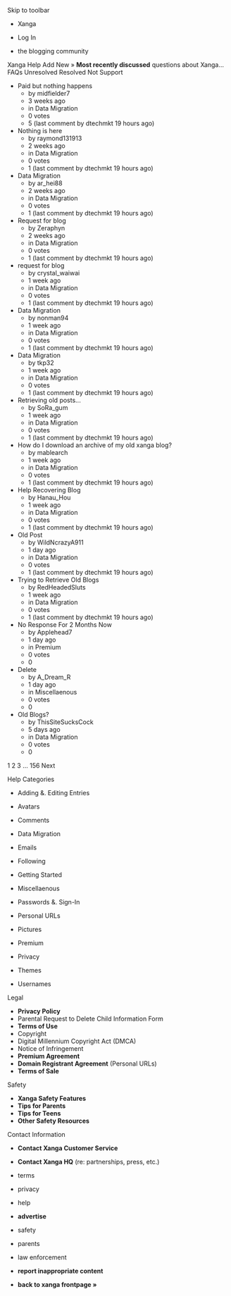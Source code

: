 Skip to toolbar

*   Xanga

*   Log In

*   the blogging community

Xanga Help Add New » **Most recently discussed** questions about Xanga… FAQs Unresolved Resolved Not Support

*   Paid but nothing happens
    *   by midfielder7
    *   3 weeks ago
    *   in Data Migration
    *   0 votes
    *   5 (last comment by dtechmkt 19 hours ago)
*   Nothing is here
    *   by raymond131913
    *   2 weeks ago
    *   in Data Migration
    *   0 votes
    *   1 (last comment by dtechmkt 19 hours ago)
*   Data Migration
    *   by ar\_hei88
    *   2 weeks ago
    *   in Data Migration
    *   0 votes
    *   1 (last comment by dtechmkt 19 hours ago)
*   Request for blog
    *   by Zeraphyn
    *   2 weeks ago
    *   in Data Migration
    *   0 votes
    *   1 (last comment by dtechmkt 19 hours ago)
*   request for blog
    *   by crystal\_waiwai
    *   1 week ago
    *   in Data Migration
    *   0 votes
    *   1 (last comment by dtechmkt 19 hours ago)
*   Data Migration
    *   by nonman94
    *   1 week ago
    *   in Data Migration
    *   0 votes
    *   1 (last comment by dtechmkt 19 hours ago)
*   Data Migration
    *   by tkp32
    *   1 week ago
    *   in Data Migration
    *   0 votes
    *   1 (last comment by dtechmkt 19 hours ago)
*   Retrieving old posts...
    *   by SoRa\_gum
    *   1 week ago
    *   in Data Migration
    *   0 votes
    *   1 (last comment by dtechmkt 19 hours ago)
*   How do I download an archive of my old xanga blog?
    *   by mablearch
    *   1 week ago
    *   in Data Migration
    *   0 votes
    *   1 (last comment by dtechmkt 19 hours ago)
*   Help Recovering Blog
    *   by Hanau\_Hou
    *   1 week ago
    *   in Data Migration
    *   0 votes
    *   1 (last comment by dtechmkt 19 hours ago)
*   Old Post
    *   by WildNcrazyA911
    *   1 day ago
    *   in Data Migration
    *   0 votes
    *   1 (last comment by dtechmkt 19 hours ago)
*   Trying to Retrieve Old Blogs
    *   by RedHeadedSluts
    *   1 week ago
    *   in Data Migration
    *   0 votes
    *   1 (last comment by dtechmkt 19 hours ago)
*   No Response For 2 Months Now
    *   by Applehead7
    *   1 day ago
    *   in Premium
    *   0 votes
    *   0
*   Delete
    *   by A\_Dream\_R
    *   1 day ago
    *   in Miscellaenous
    *   0 votes
    *   0
*   Old Blogs?
    *   by ThisSiteSucksCock
    *   5 days ago
    *   in Data Migration
    *   0 votes
    *   0

1 2 3 ... 156 Next

Help Categories

*   Adding &. Editing Entries
*   Avatars
*   Comments
*   Data Migration
*   Emails
*   Following
*   Getting Started
*   Miscellaenous

*   Passwords &. Sign-In
*   Personal URLs
*   Pictures
*   Premium
*   Privacy
*   Themes
*   Usernames

Legal

*   **Privacy Policy**
*   Parental Request to Delete Child Information Form
*   **Terms of Use**
*   Copyright
*   Digital Millennium Copyright Act (DMCA)
*   Notice of Infringement
*   **Premium Agreement**
*   **Domain Registrant Agreement** (Personal URLs)
*   **Terms of Sale**

Safety

*   **Xanga Safety Features**
*   **Tips for Parents**
*   **Tips for Teens**
*   **Other Safety Resources**

Contact Information

*   **Contact Xanga Customer Service**
*   **Contact Xanga HQ** (re: partnerships, press, etc.)

*   terms
*   privacy
*   help
*   **advertise**

*   safety
*   parents
*   law enforcement
*   **report inappropriate content**

*   **back to xanga frontpage »**